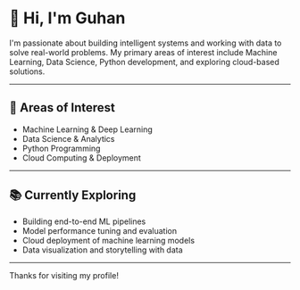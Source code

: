 # 👋 Hi, I'm Guhan

I'm passionate about building intelligent systems and working with data to solve real-world problems. My primary areas of interest include Machine Learning, Data Science, Python development, and exploring cloud-based solutions.

---

## 💼 Areas of Interest

- Machine Learning & Deep Learning  
- Data Science & Analytics  
- Python Programming  
- Cloud Computing & Deployment  

---

## 📚 Currently Exploring

- Building end-to-end ML pipelines  
- Model performance tuning and evaluation  
- Cloud deployment of machine learning models  
- Data visualization and storytelling with data  

---

Thanks for visiting my profile!
